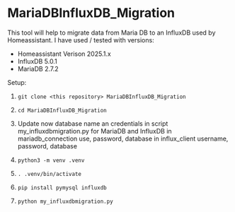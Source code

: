 # MariaDBInfluxDB_Migration

This tool will help to migrate data from Maria DB to an InfluxDB used by Homeassistant.
I have used / tested with versions:
* Homeassistant Verison 2025.1.x
* InfluxDB 5.0.1
* MariaDB 2.7.2




Setup: 
1. `git clone <this repository> MariaDBInfluxDB_Migration`
2. `cd MariaDBInfluxDB_Migration`

3. Update now database name an credentials in script my_influxdbmigration.py for MariaDB and InfluxDB
     in mariadb_connection use, password, database
     in influx_client username, password, database
   
5. `python3 -m venv .venv`
6. `. .venv/bin/activate`
7. `pip install pymysql influxdb`
8. `python my_influxdbmigration.py`

